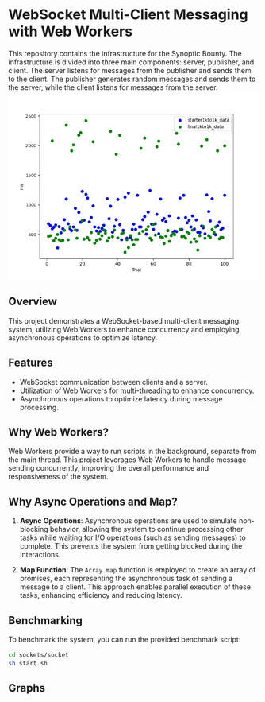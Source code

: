 # WebSocket Multi-Client Messaging with Web Workers

This repository contains the infrastructure for the Synoptic Bounty. The infrastructure is divided into three main components: server, publisher, and client. The server listens for messages from the publisher and sends them to the client. The publisher generates random messages and sends them to the server, while the client listens for messages from the server.
![Alt text](sockets/scatter_plot1kto1k.png)
## Overview

This project demonstrates a WebSocket-based multi-client messaging system, utilizing Web Workers to enhance concurrency and employing asynchronous operations to optimize latency.

## Features

- WebSocket communication between clients and a server.
- Utilization of Web Workers for multi-threading to enhance concurrency.
- Asynchronous operations to optimize latency during message processing.

## Why Web Workers?

Web Workers provide a way to run scripts in the background, separate from the main thread. This project leverages Web Workers to handle message sending concurrently, improving the overall performance and responsiveness of the system.

## Why Async Operations and Map?

1. **Async Operations**: Asynchronous operations are used to simulate non-blocking behavior, allowing the system to continue processing other tasks while waiting for I/O operations (such as sending messages) to complete. This prevents the system from getting blocked during the interactions.

2. **Map Function**: The `Array.map` function is employed to create an array of promises, each representing the asynchronous task of sending a message to a client. This approach enables parallel execution of these tasks, enhancing efficiency and reducing latency.

## Benchmarking

To benchmark the system, you can run the provided benchmark script:

```bash
cd sockets/socket
sh start.sh
```
## Graphs

